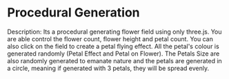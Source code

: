 # Procedural Generation

Description: Its a procedural generating flower field using only three.js. You are able control the flower count, flower height and petal count. You can also click on the field to create a petal flying effect. All the petal's colour is generated randomly (Petal Effect and Petal on Flower). The Petals Size are also randomly generated to emanate nature and the petals are generated in a circle, meaning if generated with 3 petals, they will be spread evenly.
